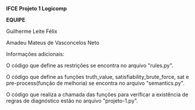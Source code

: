 **IFCE**
**Projeto 1 Logicomp**

**EQUIPE**

Guilherme Leite Félix

Amadeu Mateus de Vasconcelos Neto

Informações adicionais:

O código que define as restrições se encontra no arquivo "rules.py".

O código que define as funções truth_value,  satisfiability_brute_force, sat e pre-process(função de melhoria)
se encontra no arquivo "semantics.py".

O código que realiza a chamada das funções para verificar a existência de regras de diagnóstico
estão no arquivo "projeto-1.py".